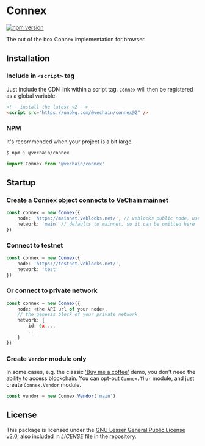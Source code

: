 # Connex

[![npm version](https://badge.fury.io/js/%40vechain%2Fconnex.svg)](https://badge.fury.io/js/%40vechain%2Fconnex)

The out of the box Connex implementation for browser.

## Installation

### Include in `<script>` tag

Just include the CDN link within a script tag. `Connex` will then be registered as a global variable.

```html
<!-- install the latest v2 -->
<script src="https://unpkg.com/@vechain/connex@2" />
```

### NPM

It's recommended when your project is a bit large.

```sh
$ npm i @vechain/connex
```

```ts
import Connex from '@vechain/connex'
```

## Startup

### Create a Connex object connects to VeChain **mainnet**

```ts
const connex = new Connex({
    node: 'https://mainnet.veblocks.net/', // veblocks public node, use your own if needed
    network: 'main' // defaults to mainnet, so it can be omitted here
})
```

### Connect to **testnet**

```ts
const connex = new Connex({
    node: 'https://testnet.veblocks.net/',
    network: 'test'
})
```

### Or connect to private network

```ts
const connex = new Connex({
    node: <the API url of your node>,
    // the genesis block of your private network
    network: {
        id: 0x...,
        ...
    }
})
```

### Create `Vendor` module only

In some cases, e.g. the classic ['Buy me a coffee'](https://codepen.io/qianbin/pen/YzGBeOB) demo, you don't need the ability to access blockchain. You can opt-out `Connex.Thor` module, and just create `Connex.Vendor` module.

```ts
const vendor = new Connex.Vendor('main')
```


## License

This package is licensed under the
[GNU Lesser General Public License v3.0](https://www.gnu.org/licenses/lgpl-3.0.html), also included
in *LICENSE* file in the repository.

